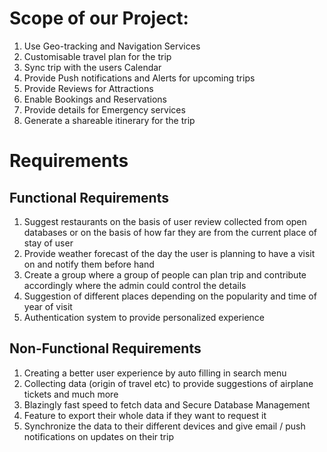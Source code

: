# Scope of our Project:
1. Use Geo-tracking and Navigation Services
2. Customisable travel plan for the trip
3. Sync trip with the users Calendar
4. Provide Push notifications and Alerts for upcoming trips
5. Provide Reviews for Attractions
6. Enable Bookings and Reservations
7. Provide details for Emergency services
8. Generate a shareable itinerary for the trip

# Requirements

## Functional Requirements
1. Suggest restaurants on the basis of user review collected from open databases or on
the basis of how far they are from the current place of stay of user
2. Provide weather forecast of the day the user is planning to have a visit on and
notify them before hand
3. Create a group where a group of people can plan trip and contribute accordingly
where the admin could control the details
4. Suggestion of different places depending on the popularity and time of year of visit
5. Authentication system to provide personalized experience


## Non-Functional Requirements
1. Creating a better user experience by auto filling in search menu
2. Collecting data (origin of travel etc) to provide suggestions of airplane tickets and
much more
3. Blazingly fast speed to fetch data and Secure Database Management
4. Feature to export their whole data if they want to request it
5. Synchronize the data to their different devices and give email / push notifications
on updates on their trip